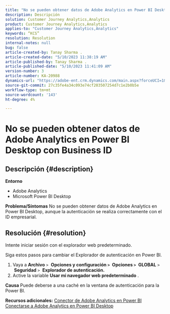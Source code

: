 ```yaml
---
title: "No se pueden obtener datos de Adobe Analytics en Power BI Desktop con Business ID"
description: Descripción
solution: Customer Journey Analytics,Analytics
product: Customer Journey Analytics,Analytics
applies-to: "Customer Journey Analytics,Analytics"
keywords: “KCS”
resolution: Resolution
internal-notes: null
bug: false
article-created-by: Tanay Sharma .
article-created-date: "5/10/2023 11:38:19 AM"
article-published-by: Tanay Sharma .
article-published-date: "5/10/2023 11:41:09 AM"
version-number: 3
article-number: KA-20988
dynamics-url: "https://adobe-ent.crm.dynamics.com/main.aspx?forceUCI=1&pagetype=entityrecord&etn=knowledgearticle&id=35557f26-27ef-ed11-8849-6045bd0065b6"
source-git-commit: 27c35fe4a34c093e74cf203507254d7c1e2b0b5e
workflow-type: tm+mt
source-wordcount: '143'
ht-degree: 4%

---
```


# No se pueden obtener datos de Adobe Analytics en Power BI Desktop con Business ID

## Descripción {#description}


<b>Entorno</b>

- Adobe Analytics
- Microsoft Power BI Desktop




<b>Problema/Síntomas</b>
No se pueden obtener datos de Adobe Analytics en Power BI Desktop, aunque la autenticación se realiza correctamente con el ID empresarial.


## Resolución {#resolution}


Intente iniciar sesión con el explorador web predeterminado.

Siga estos pasos para cambiar el Explorador de autenticación en Power BI.

1. Vaya a <b>Archivo</b> `>`  <b>Opciones y configuración `>` </b> <b>Opciones `>` </b> <b>GLOBAL</b> `>`  <b>Seguridad</b> `>`  <b>Explorador de autenticación.</b>
2. Active la variable <b>Usar mi navegador web predeterminado</b> .


<b>Causa</b>
Puede deberse a una caché en la ventana de autenticación para la Power BI.

<b>Recursos adicionales:</b>
[Conector de Adobe Analytics en Power BI](https://experienceleague.adobe.com/docs/analytics-learn/tutorials/integrations/power-bi/adobe-analytics-connector-in-power-bi.html?lang=en)
[Conectarse a Adobe Analytics en Power BI Desktop](https://learn.microsoft.com/en-us/power-bi/connect-data/desktop-connect-adobe-analytics)
